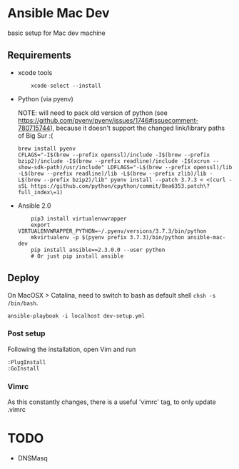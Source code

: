 Ansible Mac Dev
===============

basic setup for Mac dev machine

Requirements
------------

-	xcode tools

	```
	    xcode-select --install
	```

- Python (via pyenv)

	NOTE: will need to pack old version of python (see https://github.com/pyenv/pyenv/issues/1746#issuecomment-780715744), because it doesn't support the changed link/library paths of Big Sur :(

	```
	brew install pyenv
	CFLAGS="-I$(brew --prefix openssl)/include -I$(brew --prefix bzip2)/include -I$(brew --prefix readline)/include -I$(xcrun --show-sdk-path)/usr/include" LDFLAGS="-L$(brew --prefix openssl)/lib -L$(brew --prefix readline)/lib -L$(brew --prefix zlib)/lib -L$(brew --prefix bzip2)/lib" pyenv install --patch 3.7.3 < <(curl -sSL https://github.com/python/cpython/commit/8ea6353.patch\?full_index\=1)
	```

-	Ansible 2.0

	```
	    pip3 install virtualenvwrapper
		export VIRTUALENVWRAPPER_PYTHON=~/.pyenv/versions/3.7.3/bin/python
		mkvirtualenv -p $(pyenv prefix 3.7.3)/bin/python ansible-mac-dev
	    pip install ansible==2.3.0.0 --user python
		# Or just pip install ansible
	```

Deploy
------

On MacOSX > Catalina, need to switch to bash as default shell `chsh -s /bin/bash`.


```
ansible-playbook -i localhost dev-setup.yml
```

### Post setup

Following the installation, open Vim and run

```
:PlugInstall
:GoInstall
```

### Vimrc

As this constantly changes, there is a useful 'vimrc' tag, to only update .vimrc

TODO
====

-	DNSMasq
